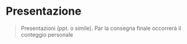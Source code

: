 # Presentazione

> Presentazioni (ppt. o simile). Par la consegna finale occorrerà il conteggio personale


